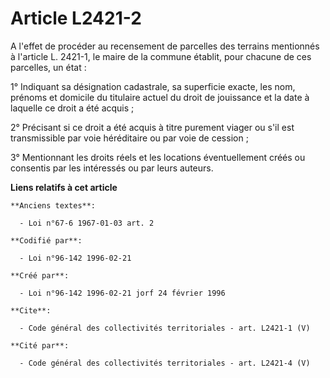 # Article L2421-2

A l'effet de procéder au recensement de parcelles des terrains mentionnés à l'article L. 2421-1, le maire de la commune
établit, pour chacune de ces parcelles, un état : 

1° Indiquant sa désignation cadastrale, sa superficie exacte, les nom, prénoms et domicile du titulaire actuel du droit de
jouissance et la date à laquelle ce droit a été acquis ; 

2° Précisant si ce droit a été acquis à titre purement viager ou s'il est transmissible par voie héréditaire ou par voie de
cession ; 

3° Mentionnant les droits réels et les locations éventuellement créés ou consentis par les intéressés ou par leurs auteurs.

**Liens relatifs à cet article**

	**Anciens textes**:

	  - Loi n°67-6 1967-01-03 art. 2

	**Codifié par**:

	  - Loi n°96-142 1996-02-21

	**Créé par**:

	  - Loi n°96-142 1996-02-21 jorf 24 février 1996

	**Cite**:

	  - Code général des collectivités territoriales - art. L2421-1 (V)

	**Cité par**:

	  - Code général des collectivités territoriales - art. L2421-4 (V)
